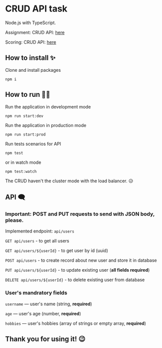 # CRUD API task

Node.js with TypeScript. 

Assignment: CRUD API: [here](https://github.com/AlreadyBored/nodejs-assignments/blob/main/assignments/crud-api/assignment.md)

Scoring: CRUD API: [here](https://github.com/AlreadyBored/nodejs-assignments/blob/main/assignments/crud-api/score.md)

## How to install ✨

Clone and install packages

```
npm i
```
## How to run 🏃‍♂️

Run the application in development mode

```
npm run start:dev
```

Run the application in production mode

```
npm run start:prod
```

Run tests scenarios for API

```
npm test
```
or in watch mode
```
npm test:watch
```

The CRUD haven't the cluster mode with the load balancer. 😥


## API 🗨
### Important: POST and PUT requests to send with JSON body, please.

Implemented endpoint: `api/users`

`GET api/users` - to get all users

`GET api/users/${userId}` - to get user by id (uuid)

`POST api/users` - to create record about new user and store it in database

`PUT api/users/${userId}` - to update existing user (**all fields required**)

`DELETE api/users/${userId}` - to delete existing user from database


### User's mandratory fields

`username` — user's name (string, **required**)

`age` — user's age (number, **required**)

`hobbies` — user's hobbies (array of strings or empty array, **required**)


## Thank you for using it! 😉
